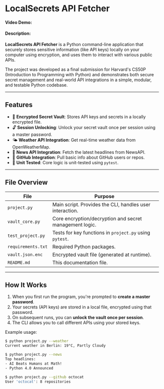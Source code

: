 # LocalSecrets API Fetcher

#### Video Demo: <URL HERE>
#### Description:

**LocalSecrets API Fetcher** is a Python command-line application that securely stores sensitive information (like API keys) locally on your computer using encryption, and uses them to interact with various public APIs. 

The project was developed as a final submission for Harvard's CS50P (Introduction to Programming with Python) and demonstrates both secure secret management and real-world API integrations in a simple, modular, and testable Python codebase.

---

## Features

- 🔐 **Encrypted Secret Vault**: Stores API keys and secrets in a locally encrypted file.
- 🔓 **Session Unlocking**: Unlock your secret vault once per session using a master password.
- 🌤️ **Weather API Integration**: Get real-time weather data from OpenWeatherMap.
- 📰 **News API Integration**: Fetch the latest headlines from NewsAPI.
- 🐙 **GitHub Integration**: Pull basic info about GitHub users or repos.
- 🧪 **Unit Tested**: Core logic is unit-tested using `pytest`.

---

## File Overview

| File              | Purpose                                                      |
|-------------------|--------------------------------------------------------------|
| `project.py`      | Main script. Provides the CLI, handles user interaction.     |
| `vault_core.py`   | Core encryption/decryption and secret management logic.      |
| `test_project.py` | Tests for key functions in `project.py` using `pytest`.      |
| `requirements.txt`| Required Python packages.                                    |
| `vault.json.enc`  | Encrypted vault file (generated at runtime).                 |
| `README.md`       | This documentation file.                                     |

---

## How It Works

1. When you first run the program, you're prompted to **create a master password**.
2. Your secrets (API keys) are stored in a local file, encrypted using that password.
3. On subsequent runs, you can **unlock the vault once per session**.
4. The CLI allows you to call different APIs using your stored keys.

Example usage:

```bash
$ python project.py --weather
Current weather in Berlin: 19°C, Partly Cloudy

$ python project.py --news
Top headlines:
- AI Beats Humans at Math!
- Python 4.0 Announced

$ python project.py --github octocat
User 'octocat': 8 repositories
